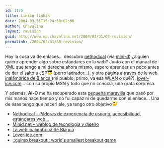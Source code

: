 ```yaml
---
id: 1175
title: Linkin linkin
date: 2004-03-31T15:24:30+02:00
author: Chavalina
layout: revision
guid: http://www.wp.chavalina.net/2004/03/31/68-revision/
permalink: /2004/03/31/68-revision/
---
```

Hoy la cosa va de enlaces… descubro <a href="http://www.nethodical.com/weblog/index.html" target="_blank">nethodical</a> (via <a href="http://www.minid.net/archivos/categorias/google/nuevo_diseno_de_google.php#a13559" target="_blank">mini-d</a>) ¿alguien quiere aprender algo sobre estándares en la web? Junto con el manual de <acronym title="eXtensible Markup Language">XML</acronym> que tengo a mi derecha ahora mismo, espero aprender un poco antes de dar el salto a <acronym title="Java Server Pages Technology">JSP</acronym>![emo](/imagenes/emoticonos/gafas.gif) (perro ladrador…), y otra página a través de <a href="http://www.infoblanca.net/" target="_blank">la web inalámbrica de Blanca </a>(mi pueblo; primo, va esa W<acronym title="Local Area Network">LAN</acronym> o qué?), <a href="http://www.lover-ice.com/1.htm" target="_blank">lover-ice.com</a>… con su propio MSN y todo que no conocía, una grata sorpresa. 

Y además, **Al-O** me ha recuperado esta <a href="http://www.guimp.com/breakout.html" target="_blank">pequeña maravilla</a> que pasó por mis manos hace tiempo y no fui capaz ni de quedarme con el enlace… Una de ésas tengo que hacer! ale, ya tengo otro objetivo![emo](/imagenes/emoticonos/guino.gif) 

  * <a href="http://www.nethodical.com/weblog/index.html" target="_blank">Nethodical &#8211; Píldoras de experiencia de usuario, accesibilidad, estándares web… </a>
  * <a href="http://www.minid.net/archivos/categorias/google/nuevo_diseno_de_google.php#a13559" target="_blank">Minid.net &#8211; weblog de tecnología y diseño </a>
  * <a href="http://www.infoblanca.net/" target="_blank">La web inalámbrica de Blanca</a>
  * <a href="http://www.lover-ice.com/1.htm" target="_blank">Lover-ice.com</a>
  * <a href="http://www.guimp.com/breakout.html" target="_blank">::guimp breakout:: world&prime;s smallest breakout game </a>